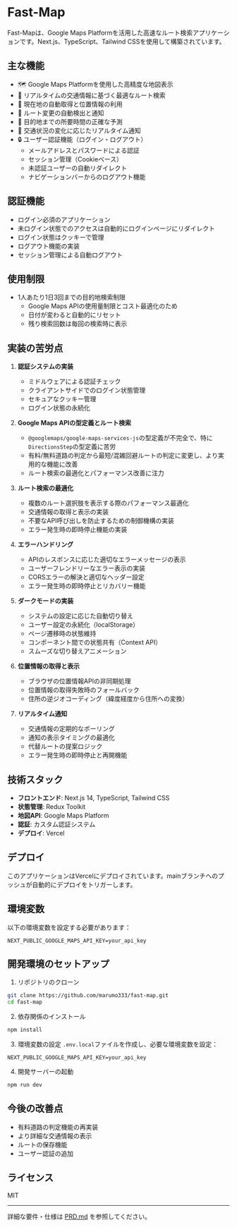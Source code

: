# Fast-Map

Fast-Mapは、Google Maps Platformを活用した高速なルート検索アプリケーションです。Next.js、TypeScript、Tailwind CSSを使用して構築されています。

## 主な機能

- 🗺️ Google Maps Platformを使用した高精度な地図表示
- 🚗 リアルタイムの交通情報に基づく最適なルート検索
- 📍 現在地の自動取得と位置情報の利用
- 🔄 ルート変更の自動検出と通知
- 🎯 目的地までの所要時間の正確な予測
- 🔔 交通状況の変化に応じたリアルタイム通知
- 🔒 ユーザー認証機能（ログイン・ログアウト）
  - メールアドレスとパスワードによる認証
  - セッション管理（Cookieベース）
  - 未認証ユーザーの自動リダイレクト
  - ナビゲーションバーからのログアウト機能

## 認証機能

- ログイン必須のアプリケーション
- 未ログイン状態でのアクセスは自動的にログインページにリダイレクト
- ログイン状態はクッキーで管理
- ログアウト機能の実装
- セッション管理による自動ログアウト

## 使用制限

- 1人あたり1日3回までの目的地検索制限
  - Google Maps APIの使用量制限とコスト最適化のため
  - 日付が変わると自動的にリセット
  - 残り検索回数は毎回の検索時に表示

## 実装の苦労点

1. **認証システムの実装**
   - ミドルウェアによる認証チェック
   - クライアントサイドでのログイン状態管理
   - セキュアなクッキー管理
   - ログイン状態の永続化

2. **Google Maps APIの型定義とルート検索**
   - `@googlemaps/google-maps-services-js`の型定義が不完全で、特に`DirectionsStep`の型定義に苦労
   - 有料/無料道路の判定から最短/混雑回避ルートの判定に変更し、より実用的な機能に改善
   - ルート検索の最適化とパフォーマンス改善に注力

3. **ルート検索の最適化**
   - 複数のルート選択肢を表示する際のパフォーマンス最適化
   - 交通情報の取得と表示の実装
   - 不要なAPI呼び出しを防止するための制御機構の実装
   - エラー発生時の即時停止機能の実装

4. **エラーハンドリング**
   - APIのレスポンスに応じた適切なエラーメッセージの表示
   - ユーザーフレンドリーなエラー表示の実装
   - CORSエラーの解決と適切なヘッダー設定
   - エラー発生時の即時停止とリカバリー機能

5. **ダークモードの実装**
   - システムの設定に応じた自動切り替え
   - ユーザー設定の永続化（localStorage）
   - ページ遷移時の状態維持
   - コンポーネント間での状態共有（Context API）
   - スムーズな切り替えアニメーション

6. **位置情報の取得と表示**
   - ブラウザの位置情報APIの非同期処理
   - 位置情報の取得失敗時のフォールバック
   - 住所の逆ジオコーディング（緯度経度から住所への変換）

7. **リアルタイム通知**
   - 交通情報の定期的なポーリング
   - 通知の表示タイミングの最適化
   - 代替ルートの提案ロジック
   - エラー発生時の即時停止と再開機能

## 技術スタック

- **フロントエンド**: Next.js 14, TypeScript, Tailwind CSS
- **状態管理**: Redux Toolkit
- **地図API**: Google Maps Platform
- **認証**: カスタム認証システム
- **デプロイ**: Vercel

## デプロイ

このアプリケーションはVercelにデプロイされています。mainブランチへのプッシュが自動的にデプロイをトリガーします。

## 環境変数

以下の環境変数を設定する必要があります：

```env
NEXT_PUBLIC_GOOGLE_MAPS_API_KEY=your_api_key
```

## 開発環境のセットアップ

1. リポジトリのクローン
```bash
git clone https://github.com/marumo333/fast-map.git
cd fast-map
```

2. 依存関係のインストール
```bash
npm install
```

3. 環境変数の設定
`.env.local`ファイルを作成し、必要な環境変数を設定：
```
NEXT_PUBLIC_GOOGLE_MAPS_API_KEY=your_api_key
```

4. 開発サーバーの起動
```bash
npm run dev
```

## 今後の改善点

- 有料道路の判定機能の再実装
- より詳細な交通情報の表示
- ルートの保存機能
- ユーザー認証の追加

## ライセンス

MIT

---

詳細な要件・仕様は [PRD.md](./PRD.md) を参照してください。
